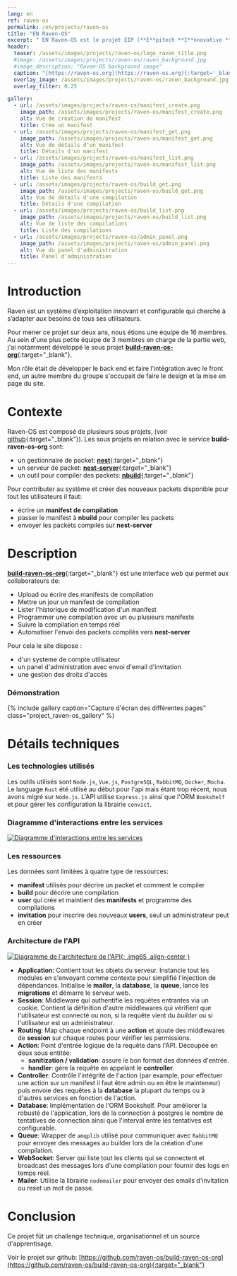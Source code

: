 ```yaml
---
lang: en
ref: raven-os
permalink: /en/projects/raven-os
title: "EN Raven-OS"
excerpt: " EN Raven-OS est le projet EIP (**E**pitech **I**nnovative **P**roject) auquel j'ai participé lors de mes dernières années d'études à Epitech"
header:
  teaser: /assets/images/projects/raven-os/logo_raven_title.png
  #image: /assets/images/projects/raven-os/raven_background.jpg
  #image_description: "Raven-OS background image"
  caption: "[https://raven-os.org](https://raven-os.org){:target='_blank'}"
  overlay_image: /assets/images/projects/raven-os/raven_background.jpg
  overlay_filter: 0.25

gallery:
  - url: /assets/images/projects/raven-os/manifest_create.png
    image_path: /assets/images/projects/raven-os/manifest_create.png
    alt: Vue de création de manifest
    title: Crée un manifest
  - url: /assets/images/projects/raven-os/manifest_get.png
    image_path: /assets/images/projects/raven-os/manifest_get.png
    alt: Vue de détails d'un manifest
    title: Détails d'un manifest
  - url: /assets/images/projects/raven-os/manifest_list.png
    image_path: /assets/images/projects/raven-os/manifest_list.png
    alt: Vue de liste des manifests
    title: Liste des manifests
  - url: /assets/images/projects/raven-os/build_get.png
    image_path: /assets/images/projects/raven-os/build_get.png
    alt: Vue de détails d'une compilation
    title: Détails d'une compilation
  - url: /assets/images/projects/raven-os/build_list.png
    image_path: /assets/images/projects/raven-os/build_list.png
    alt: Vue de liste des compilations
    title: Liste des compilations
  - url: /assets/images/projects/raven-os/admin_panel.png
    image_path: /assets/images/projects/raven-os/admin_panel.png
    alt: Vue du panel d'administration
    title: Panel d'administration
---
```

# Introduction

Raven est un système d’exploitation innovant et configurable qui cherche à s’adapter aux
besoins de tous ses utilisateurs.

Pour mener ce projet sur deux ans, nous étions une équipe de 16 membres. Au sein d'une plus petite équipe de 3 membres en charge de la partie web, j'ai notamment développé le sous projet [**build-raven-os-org**](https://github.com/raven-os/build-raven-os-org){:target="_blank"}.

Mon rôle était de développer le back end et faire l'intégration avec le front end, un autre membre du groupe s'occupait de faire le design et la mise en page du site.

# Contexte

Raven-OS est composé de plusieurs sous projets, (voir [github](https://github.com/raven-os){:target="_blank"}). Les sous projets en relation avec le service **build-raven-os-org** sont:

- un gestionnaire de packet: [**nest**](https://github.com/raven-os/nest){:target="_blank"}
- un serveur de packet: [**nest-server**](https://github.com/raven-os/nest-server){:target="_blank"}
- un outil pour compiler des packets: [**nbuild**](https://github.com/raven-os/nbuild){:target="_blank"}

Pour contributer au système et créer des nouveaux packets disponible pour tout les utilisateurs il faut:

- écrire un **manifest de compilation**
- passer le manifest à **nbuild** pour compiler les packets
- envoyer les packets compilés sur **nest-server**

# Description

[**build-raven-os-org**](https://github.com/raven-os/build-raven-os-org){:target="_blank"} est une interface web qui permet aux collaborateurs de:
  - Upload ou écrire des manifests de compilation
  - Mettre un jour un manifest de compilation
  - Lister l'historique de modification d'un manifest
  - Programmer une compilation avec un ou plusieurs manifests
  - Suivre la compilation en temps réel
  - Automatiser l'envoi des packets compilés vers **nest-server**


Pour cela le site dispose :
  - d'un systeme de compte utilisateur
  - un panel d'administration avec envoi d'email d'invitation
  - une gestion des droits d'accès

### Démonstration

{% include gallery caption="Capture d'écran des différentes pages" class="project_raven-os_gallery" %}

# Détails techniques

### Les technologies utilisés

Les outils utilisés sont `Node.js`, `Vue.js`, `PostgreSQL`, `RabbitMQ`, `Docker`, `Mocha`.
Le language `Rust` été utilisé au début pour l'api mais étant trop récent, nous avons migré sur `Node.js`.
L'API utilise `Express.js` ainsi que l'ORM `Bookshelf` et pour gérer les configuration la librairie `convict`.

### Diagramme d'interactions entre les services

[![Diagramme d'interactions entre les services](/assets/images/projects/raven-os/diagram_interactions.png "Diagramme d'interactions entre les services")](/assets/images/projects/raven-os/diagram_interactions.png "Diagramme d'interactions entre les services")

### Les ressources

Les données sont limitées à quatre type de ressources:

  - **manifest** utilisés pour décrire un packet et comment le compiler
  - **build** pour décrire une compilation
  - **user** qui crée et maintient des **manifests** et programme des compilations
  - **invitation** pour inscrire des nouveaux **users**, seul un administrateur peut en créer

### Architecture de l'API

[![Diagramme de l'architecture de l'API](/assets/images/projects/raven-os/diagram_api_architecture.png "Diagramme de l'architecture de l'API"){: .img65 .align-center }](/assets/images/projects/raven-os/diagram_api_architecture.png "Diagramme de l'architecture de l'API")

- **Application**: Contient tout les objets du serveur. Instancie tout les modules en s'envoyant comme contexte pour simplifié l'injection de dépendances. Initialise le **mailer**, la **database**, la **queue**, lance les **migrations** et démarre le serveur web.
- **Session**: Middleware qui authentifie les requêtes entrantes via un cookie. Contient la définition d'autre middlewares qui vérifient que l'utilisateur est connecté ou non, si la requête vient du *builder* ou si l'utilisateur est un administrateur.
- **Routing**: Map chaque endpoint à une **action** et ajoute des middlewares de **session** sur chaque routes pour vérifier les permissions.
- **Action**: Point d'entrée logique de la requête dans l'API. Découpée en deux sous entitée:
  - **sanitization / validation**: assure le bon format des données d'entrée.
  - **handler**: gére la requête en appelant le **controller**.
- **Controller**: Contrôle l'intégrité de l'action (par example, pour effectuer une action sur un manifest il faut être admin ou en être le mainteneur) puis envoie des requêtes à la **database** la plupart du temps ou à d'autres services en fonction de l'action.
- **Database**: Implémentation de l'ORM Bookshelf. Pour améliorer la robusté de l'application, lors de la connection à postgres le nombre de tentatives de connection ainsi que l'interval entre les tentatives est configurable.
- **Queue**: Wrapper de `amqplib` utilisé pour communiquer avec `RabbitMQ` pour envoyer des messages au builder lors de la création d'une compilation.
- **WebSocket**: Server qui liste tout les clients qui se connectent et broadcast des messages lors d'une compilation pour fournir des logs en temps réel.
- **Mailer**: Utilise la librairie `nodemailer` pour envoyer des emails d'invitation ou reset un mot de passe.

# Conclusion

Ce projet fût un challenge technique, organisationnel et un source d'apprentisage.

Voir le projet sur github: [https://github.com/raven-os/build-raven-os-org](https://github.com/raven-os/build-raven-os-org){:target="_blank"}
